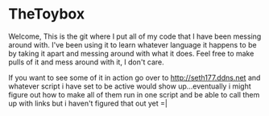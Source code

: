 TheToybox
=========

Welcome, This is the git where I put all of my code that I have been messing around with. I've been using it to learn whatever language it happens to be by taking it apart and messing around with what it does. Feel free to make pulls of it and mess around with it, I don't care.

If you want to see some of it in action go over to http://seth177.ddns.net and whatever script i have set to be active would show up...eventually i might figure out how to make all of them run in one script and be able to call them up with links but i haven't figured that out yet =|




